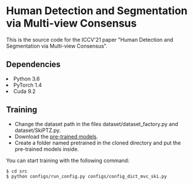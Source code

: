 # Human Detection and Segmentation via Multi-view Consensus 
This is the source code for the ICCV'21 paper "Human Detection and Segmentation via Multi-view Consensus".

## Dependencies
<li> Python 3.6
<li> PyTorch 1.4
<li> Cuda 9.2
  
## Training
  - Change the dataset path in the files dataset/dataset_factory.py and dataset/SkiPTZ.py. 
  - Download the [pre-trained models](https://drive.google.com/drive/folders/1oeY6SQwMwXiQJReDv-5dTyZcp_WBPofj?usp=sharing).
  - Create a folder named pretrained in the cloned directory and put the pre-trained models inside.
  
  You can start training with the following command:
```
$ cd src
$ python configs/run_config.py configs/config_dict_mvc_ski.py
```
 
